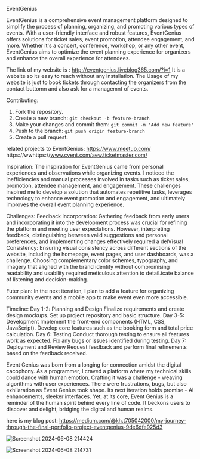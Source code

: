 EventGenius

EventGenius is a comprehensive event management platform designed to simplify the process of planning, organizing, and promoting various types of events. With a user-friendly interface and robust features, EventGenius offers solutions for ticket sales, event promotion, attendee engagement, and more. Whether it's a concert, conference, workshop, or any other event, EventGenius aims to optimize the event planning experience for organizers and enhance the overall experience for attendees.

The link of my website is : http://eventgenius.liveblog365.com/?i=1
It is a website so its easy to reach without any installation. 
The Usage of my website is just to book tickets through contacting the organizers from the contact buttomn and also ask for a managemnt of events.

Contributing:
1. Fork the repository.
2. Create a new branch: `git checkout -b feature-branch`
3. Make your changes and commit them: `git commit -m 'Add new feature'`
4. Push to the branch: `git push origin feature-branch`
5. Create a pull request.

 related projects to EventGenius:
 https://www.meetup.com/
 https://wwhttps://www.cvent.com/aew.ticketmaster.com/

 Inspiration:
The inspiration for EventGenius came from personal experiences and observations while organizing events. I noticed the inefficiencies and manual processes involved in tasks such as ticket sales, promotion, attendee management, and engagement. These challenges inspired me to develop a solution that automates repetitive tasks, leverages technology to enhance event promotion and engagement, and ultimately improves the overall event planning experience.

Challenges: 
Feedback Incorporation: Gathering feedback from early users and incorporating it into the development process was crucial for refining the platform and meeting user expectations. However, interpreting feedback, distinguishing between valid suggestions and personal preferences, and implementing changes effectively required a delVisual 
Consistency: Ensuring visual consistency across different sections of the website, including the homepage, event pages, and user dashboards, was a challenge. Choosing complementary color schemes, typography, and imagery that aligned with the brand identity without compromising readability and usability required meticulous attention to detail.icate balance of listening and decision-making.

Futer plan:
In the next iteration, I plan to add a feature for organizing community events and a mobile app to make event  even more accessible.

Timeline:
Day 1-2: Planning and Design
Finalize requirements and create design mockups.
Set up project repository and basic structure.
Day 3-5: Development
Implement the front-end components (HTML, CSS, JavaScript).
Develop core features such as the booking form and total price calculation.
Day 6: Testing
Conduct thorough testing to ensure all features work as expected.
Fix any bugs or issues identified during testing.
Day 7: Deployment and Review
Request feedback and perform final refinements based on the feedback received.

Event Genius was born from a longing for connection amidst the digital cacophony. As a programmer, I craved a platform where my technical skills could dance with human emotion. Crafting it was a challenge - weaving algorithms with user experiences. There were frustrations, bugs, but also exhilaration as Event Genius took shape. Its next iteration holds promise - AI enhancements, sleeker interfaces. Yet, at its core, Event Genius is a reminder of the human spirit behind every line of code. It beckons users to discover and delight, bridging the digital and human realms.


here is my blog post:  https://medium.com/@kh.t705042000/my-journey-through-the-final-portfolio-project-eventgenius-9de6dfe925d3




![Screenshot 2024-06-08 214424](https://github.com/khloud54/EventGenius-MVP/assets/138794478/5c31aac2-55ef-431c-82ad-854817ffb4fc)



![Screenshot 2024-06-08 214731](https://github.com/khloud54/EventGenius-MVP/assets/138794478/8904907f-ba69-4033-a8db-97c0b3e886cc)

